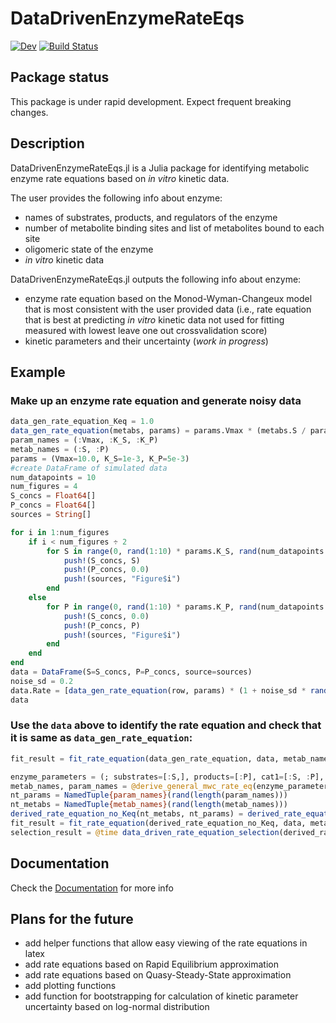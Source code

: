 # DataDrivenEnzymeRateEqs

[![Dev](https://img.shields.io/badge/docs-dev-blue.svg)](https://denistitovlab.github.io/DataDrivenEnzymeRateEqs.jl/dev/)
[![Build Status](https://github.com/denistitovlab/DataDrivenEnzymeRateEqs.jl/actions/workflows/CI.yml/badge.svg?branch=main)](https://github.com/denistitovlab/DataDrivenEnzymeRateEqs.jl/actions/workflows/CI.yml?query=branch%3Amain)

## Package status

This package is under rapid development. Expect frequent breaking changes.

## Description

DataDrivenEnzymeRateEqs.jl is a Julia package for identifying metabolic enzyme rate equations based on *in vitro* kinetic data.  

The user provides the following info about enzyme:
- names of substrates, products, and regulators of the enzyme
- number of metabolite binding sites and list of metabolites bound to each site
- oligomeric state of the enzyme
- *in vitro* kinetic data

DataDrivenEnzymeRateEqs.jl outputs the following info about enzyme:
- enzyme rate equation based on the Monod-Wyman-Changeux model that is most consistent with the user provided data (i.e., rate equation that is best at predicting *in vitro* kinetic data not used for fitting measured with lowest leave one out crossvalidation score)
- kinetic parameters and their uncertainty (*work in progress*)

## Example

### Make up an enzyme rate equation and generate noisy data
```julia
data_gen_rate_equation_Keq = 1.0
data_gen_rate_equation(metabs, params) = params.Vmax * (metabs.S / params.K_S - (1 / data_gen_rate_equation_Keq) * metabs.P / params.K_P) / (1 + metabs.S / params.K_S + metabs.P / params.K_P)
param_names = (:Vmax, :K_S, :K_P)
metab_names = (:S, :P)
params = (Vmax=10.0, K_S=1e-3, K_P=5e-3)
#create DataFrame of simulated data
num_datapoints = 10
num_figures = 4
S_concs = Float64[]
P_concs = Float64[]
sources = String[]

for i in 1:num_figures
    if i < num_figures ÷ 2
        for S in range(0, rand(1:10) * params.K_S, rand(num_datapoints ÷ 2 : num_datapoints * 2))
            push!(S_concs, S)
            push!(P_concs, 0.0)
            push!(sources, "Figure$i")
        end
    else
        for P in range(0, rand(1:10) * params.K_P, rand(num_datapoints ÷ 2 : num_datapoints * 2))
            push!(S_concs, 0.0)
            push!(P_concs, P)
            push!(sources, "Figure$i")
        end
    end
end
data = DataFrame(S=S_concs, P=P_concs, source=sources)
noise_sd = 0.2
data.Rate = [data_gen_rate_equation(row, params) * (1 + noise_sd * randn()) for row in eachrow(data)]
data
```
### Use the `data` above to identify the rate equation and check that it is same as `data_gen_rate_equation`:  

```julia
fit_result = fit_rate_equation(data_gen_rate_equation, data, metab_names, param_names; n_iter=20)

enzyme_parameters = (; substrates=[:S,], products=[:P], cat1=[:S, :P], reg1=[], reg2=[], Keq=1.0, oligomeric_state=4, rate_equation_name=:derived_rate_equation)
metab_names, param_names = @derive_general_mwc_rate_eq(enzyme_parameters)
nt_params = NamedTuple{param_names}(rand(length(param_names)))
nt_metabs = NamedTuple{metab_names}(rand(length(metab_names)))
derived_rate_equation_no_Keq(nt_metabs, nt_params) = derived_rate_equation(nt_metabs, nt_params, enzyme_parameters.Keq)
fit_result = fit_rate_equation(derived_rate_equation_no_Keq, data, metab_names, param_names; n_iter=20)
selection_result = @time data_driven_rate_equation_selection(derived_rate_equation_no_Keq, data, metab_names, param_names, (3, 7), true)
```

## Documentation

Check the [Documentation](https://denistitovlab.github.io/DataDrivenEnzymeRateEqs.jl/dev/) for more info

## Plans for the future
- add helper functions that allow easy viewing of the rate equations in latex
- add rate equations based on Rapid Equilibrium approximation
- add rate equations based on Quasy-Steady-State approximation
- add plotting functions
- add function for bootstrapping for calculation of kinetic parameter uncertainty based on log-normal distribution